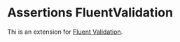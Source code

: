 # Assertions FluentValidation
Thi is an extension for [Fluent Validation](https://docs.fluentvalidation.net/en/latest/).